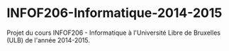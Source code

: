 INFOF206-Informatique-2014-2015
===============================

Projet du cours INFOF206 - Informatique à l'Université Libre de Bruxelles (ULB) de l'année 2014-2015.
